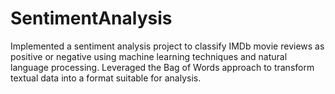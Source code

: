 # SentimentAnalysis
Implemented a sentiment analysis project to classify IMDb movie reviews as positive or negative using machine learning techniques and natural language processing. Leveraged the Bag of Words approach to transform textual data into a format suitable for analysis.

